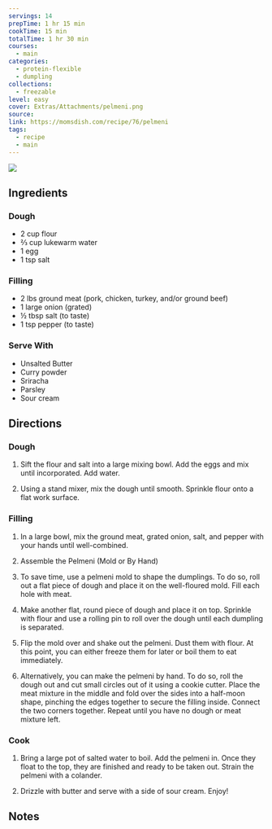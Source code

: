 ```yaml
---
servings: 14
prepTime: 1 hr 15 min
cookTime: 15 min
totalTime: 1 hr 30 min
courses:
  - main
categories:
  - protein-flexible
  - dumpling
collections:
  - freezable
level: easy
cover: Extras/Attachments/pelmeni.png
source:
link: https://momsdish.com/recipe/76/pelmeni
tags:
  - recipe
  - main
---
```


![](Extras/Attachments/pelmeni.png)


## Ingredients

### Dough

- 2 cup flour
- ⅔ cup lukewarm water
- 1 egg
- 1 tsp salt

### Filling

- 2 lbs ground meat (pork, chicken, turkey, and/or ground beef)
- 1 large onion (grated)
- ½ tbsp salt (to taste)
- 1 tsp pepper (to taste)

### Serve With

- Unsalted Butter
- Curry powder
- Sriracha
- Parsley
- Sour cream


## Directions

### Dough

1. Sift the flour and salt into a large mixing bowl. Add the eggs and mix until incorporated. Add water.

2. Using a stand mixer, mix the dough until smooth. Sprinkle flour onto a flat work surface.

### Filling

1. In a large bowl, mix the ground meat, grated onion, salt, and pepper with your hands until well-combined.

2. Assemble the Pelmeni (Mold or By Hand)

3. To save time, use a pelmeni mold to shape the dumplings. To do so, roll out a flat piece of dough and place it on the well-floured mold. Fill each hole with meat.

4. Make another flat, round piece of dough and place it on top. Sprinkle with flour and use a rolling pin to roll over the dough until each dumpling is separated.

5. Flip the mold over and shake out the pelmeni. Dust them with flour. At this point, you can either freeze them for later or boil them to eat immediately. 

6. Alternatively, you can make the pelmeni by hand. To do so, roll the dough out and cut small circles out of it using a cookie cutter. Place the meat mixture in the middle and fold over the sides into a half-moon shape, pinching the edges together to secure the filling inside. Connect the two corners together. Repeat until you have no dough or meat mixture left.

### Cook

1. Bring a large pot of salted water to boil. Add the pelmeni in. Once they float to the top, they are finished and ready to be taken out. Strain the pelmeni with a colander.

2. Drizzle with butter and serve with a side of sour cream. Enjoy!


## Notes
